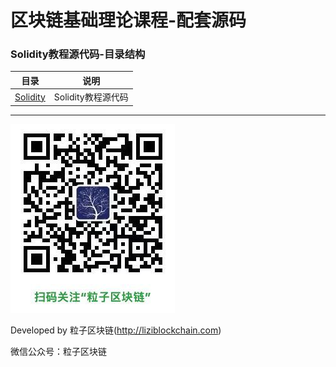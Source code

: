 # 区块链基础理论课程-配套源码

### Solidity教程源代码-目录结构


| 目录 | 说明 |
| - | :-: |
| [Solidity](./solidity) | Solidity教程源代码 |



***
![](../imgs/liziblockchain_wechat.jpg)


Developed by 粒子区块链(http://liziblockchain.com)

微信公众号：粒子区块链
